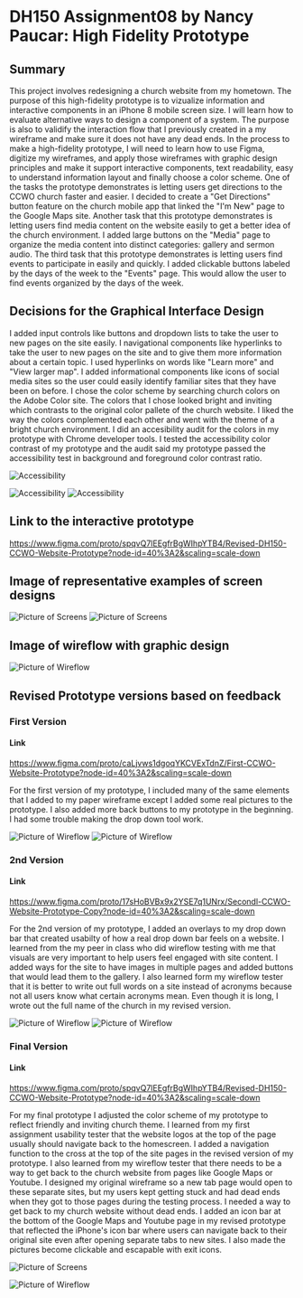 # DH150 Assignment08 by Nancy Paucar: High Fidelity Prototype

## Summary

This project involves redesigning a church website from my hometown. The purpose of this high-fidelity prototype is to vizualize  information and interactive components in an iPhone 8 mobile screen size. I will learn how to evaluate alternative ways to design a component of a system. The purpose is also to validify the interaction flow that I previously created in a my wireframe and make sure it does not have any dead ends. In the process to make a high-fidelity prototype, I will need to learn how to use Figma, digitize my wireframes, and apply those wireframes with graphic design principles and make it support interactive components, text readability, easy to understand information layout and finally choose a color scheme. One of the tasks the prototype demonstrates is letting users get  directions to the CCWO church faster and easier. I decided to create a "Get Directions" button feature on the church mobile app that linked the "I'm New" page to the Google Maps site. 
Another task that this prototype demonstrates is letting users find media content on the website easily to get a better idea of the church environment. I added large buttons  on the "Media" page to organize the media content into distinct categories: gallery and sermon audio. The third task that this prototype demonstrates is letting users find events to participate in easily and quickly. I added clickable buttons labeled by the days of the week to the "Events" page. This would allow the user to find events organized by the days of the week. 

## Decisions for the Graphical Interface Design

I added input controls like buttons and dropdown lists to take the user to new pages on the site easily. I navigational components like hyperlinks to take the user to new pages on the site and to give them more information about a certain topic. I used hyperlinks on words like "Learn more" and "View larger map". I added informational components like icons of social media sites so the user could easily identify familiar sites that they have been on before. 
I chose the color scheme by searching  church colors on the Adobe Color site. The colors that I chose looked bright and inviting which contrasts to the original color pallete of the church website. I liked the way the colors complemented each other and went with the theme of a bright church environment. I  did an accesibility audit for the colors in my prototype with Chrome developer tools. I tested the accessibility color contrast of my prototype and the audit said my prototype passed the accessibility test in background and foreground color contrast ratio.

![Accessibility](https://i.postimg.cc/xjN2j4QG/Screen-Shot-2020-03-03-at-3-03-53-AM.png)


![Accessibility](https://i.postimg.cc/6QJJDQsD/Screen-Shot-2020-03-02-at-7-59-19-AM.png)
![Accessibility](https://i.postimg.cc/Hnq1dWcc/Screen-Shot-2020-03-02-at-8-07-49-AM.png)


## Link to the interactive prototype

https://www.figma.com/proto/spqvQ7lEEgfrBgWIhpYTB4/Revised-DH150-CCWO-Website-Prototype?node-id=40%3A2&scaling=scale-down

## Image of representative examples of screen designs 
![Picture of Screens](https://i.postimg.cc/NM6GkgmY/Screen-Shot-2020-03-03-at-11-32-55-AM.png)
![Picture of Screens](https://i.postimg.cc/B6rtwK5R/Screen-Shot-2020-03-02-at-8-26-07-AM.png)

## Image of wireflow with graphic design
![Picture of Wireflow](https://i.postimg.cc/FKbPKyzV/Screen-Shot-2020-03-02-at-8-29-30-AM.png)

## Revised Prototype versions based on feedback

### First Version

#### Link 

https://www.figma.com/proto/caLjvws1dgoqYKCVExTdnZ/First-CCWO-Website-Prototype?node-id=40%3A2&scaling=scale-down

For the first version of my prototype, I included many of the same elements that I added to my paper wireframe except I added some real pictures to the prototype. I also added more back buttons to my prototype in the beginning. I had some trouble making the drop down tool work.

![Picture of Wireflow](https://i.postimg.cc/FK1xdp3j/Screen-Shot-2020-03-02-at-10-17-30-AM.png)
![Picture of Wireflow](https://i.postimg.cc/Y0NNKsBw/Screen-Shot-2020-03-02-at-10-17-40-AM.png)

### 2nd Version

#### Link 

https://www.figma.com/proto/17sHoBVBx9x2YSE7q1UNrx/Secondl-CCWO-Website-Prototype-Copy?node-id=40%3A2&scaling=scale-down

For the 2nd version of my prototype, I added an overlays to my drop down bar that created usabilty of how a real drop down bar feels on a website. I learned from the my peer in class who did wireflow testing with me that visuals are very important to help users feel engaged with site content. I added ways for the site to have images in multiple pages and added buttons that would lead them to the gallery. I also learned form my wireflow tester that it is better to write out full words on a site instead of acronyms because not all users know what certain acronyms mean. Even though it is long, I wrote out the full name of the church in my revised version. 

![Picture of Wireflow](https://i.postimg.cc/L6Lx9JDT/Screen-Shot-2020-03-02-at-9-54-10-AM.png)
![Picture of Wireflow](https://i.postimg.cc/0yvcb9Hq/Screen-Shot-2020-03-02-at-9-54-15-AM.png)

### Final Version

#### Link 

https://www.figma.com/proto/spqvQ7lEEgfrBgWIhpYTB4/Revised-DH150-CCWO-Website-Prototype?node-id=40%3A2&scaling=scale-down

For my final prototype I adjusted the color scheme of my prototype to reflect friendly and inviting church theme. I learned from my first assignment usability tester that the website logos at the top of the page usually should navigate back to the homescreen. I added a navigation function to the cross at the top of the site pages in the revised version of my prototype. I also learned from my wireflow tester that there needs to be a way to get back to the church website from pages like Google Maps or Youtube. I designed my original wireframe so a new tab page would open to these separate sites, but my users kept getting stuck and had dead ends when they got to those pages during the testing process.  I needed a way to get back to my church website without dead ends. I added an icon bar at the bottom of the Google Maps and Youtube page in my revised prototype that reflected the iPhone's icon bar where users can navigate back to their original site even after opening separate tabs to new sites. I also made the pictures become clickable and escapable with exit icons.

![Picture of Screens](https://i.postimg.cc/B6rtwK5R/Screen-Shot-2020-03-02-at-8-26-07-AM.png)

![Picture of Wireflow](https://i.postimg.cc/FKbPKyzV/Screen-Shot-2020-03-02-at-8-29-30-AM.png)
